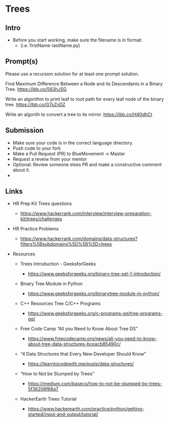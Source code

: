 # Trees

## Intro

- Before you start working, make sure the filename is in format:
  - (i.e. firstName-lastName.py)

## Prompt(s)

Please use a recursion solution for at least one prompt solution.

Find Maximum Difference Between a Node and its Descendants in a Binary Tree.
https://ibb.co/563hJSG

Write an algorithm to print leaf to root path for every leaf node of the binary tree.
https://ibb.co/G7sZnDZ

Write an algorith to convert a tree to its mirror.
https://ibb.co/H40dhCt

## Submission

- Make sure your code is in the correct language directory.
- Push code to your fork
- Make a Pull Request (PR) to BlueMovement -> Master
- Request a reveiw from your mentor
- Optional: Review someone elses PR and make a constructive comment about it.
-

## Links

- HR Prep Kit Trees questions

  - https://www.hackerrank.com/interview/interview-preparation-kit/trees/challenges

- HR Practice Problems
  - https://www.hackerrank.com/domains/data-structures?filters%5Bsubdomains%5D%5B%5D=trees

* Resources

  - Trees Introduction - GeeksforGeeks

    - https://www.geeksforgeeks.org/binary-tree-set-1-introduction/

  - Binary Tree Module in Python

    - https://www.geeksforgeeks.org/binarytree-module-in-python/

  - C++ Resources Tree C/C++ Programs

    - https://www.geeksforgeeks.org/c-programs-gq/tree-programs-gq/

  - Free Code Camp “All you Need to Know About Tree DS”

    - https://www.freecodecamp.org/news/all-you-need-to-know-about-tree-data-structures-bceacb85490c/

  - “4 Data Structures that Every New Developer Should Know"

    - https://learntocodewith.me/posts/data-structures/

  - “How to Not be Stumped by Trees”

    - https://medium.com/basecs/how-to-not-be-stumped-by-trees-5f36208f68a7

  - HackerEarth Trees Tutorial
    - https://www.hackerearth.com/practice/python/getting-started/input-and-output/tutorial/
